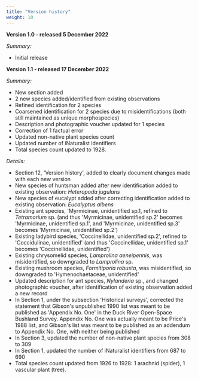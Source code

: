 ```yaml
---
title: "Version history"
weight: 10
---
```


**Version 1.0 - released 5 December 2022**

*Summary:* 
-	Initial release

**Version 1.1 - released 17 December 2022**

*Summary:* 
-	New section added
-	2 new species added/identified from existing observations
-	Refined identification for 2 species
-	Coarsened identification for 2 species due to misidentifications (both still maintained as unique morphospecies)
-	Description and photographic voucher updated for 1 species
-	Correction of 1 factual error
-	Updated non-native plant species count
-	Updated number of iNaturalist identifiers
-	Total species count updated to 1928.

*Details:*
-	Section 12, 'Version history', added to clearly document changes made with each new version
-	New species of huntsman added after new identification added to existing observation: *Heteropoda jugulans*
-	New species of eucalypt added after correcting identification added to existing observation: *Eucalyptus albens* 
-	Existing ant species, 'Myrmicinae, unidentified sp.1, refined to *Tetramorium* sp. (and thus 'Myrmicinae, unidentified sp.2' becomes 'Myrmicinae, unidentified sp.1', and 'Myrmicinae, unidentified sp.3' becomes 'Myrmicinae, unidentified sp.2')
-	Existing ladybird species, 'Coccinellidae, unidentified sp.2', refined to 'Coccidulinae, unidentified' (and thus 'Coccinellidae, unidentified sp.1' becomes 'Coccinellidae, unidentified')
-	Existing chrysomelid species, *Lamprolina aeneipennis*, was misidentified, so downgraded to *Lamprolina* sp.
-	Existing mushroom species, *Formitiporia robusta*, was misidentified, so downgraded to 'Hymenochaetaceae, unidentified'
-	Updated description for ant species, *Nylanderia* sp., and changed photographic voucher, after identification of existing observation added a new record
-	In Section 1, under the subsection 'Historical surveys', corrected the statement that Gibson's unpublished 1990 list was meant to be published as 'Appendix No. One' in the Duck River Open-Space Bushland Survey. Appendix No. One was actually meant to be Price's 1988 list, and Gibson's list was meant to be published as an addendum to Appendix No. One, with neither being published
-	In Section 3, updated the number of non-native plant species from 308 to 309
-	In Section 1, updated the number of iNaturalist identifiers from 687 to 690
-	Total species count updated from 1926 to 1928: 1 arachnid (spider), 1 vascular plant (tree). 
